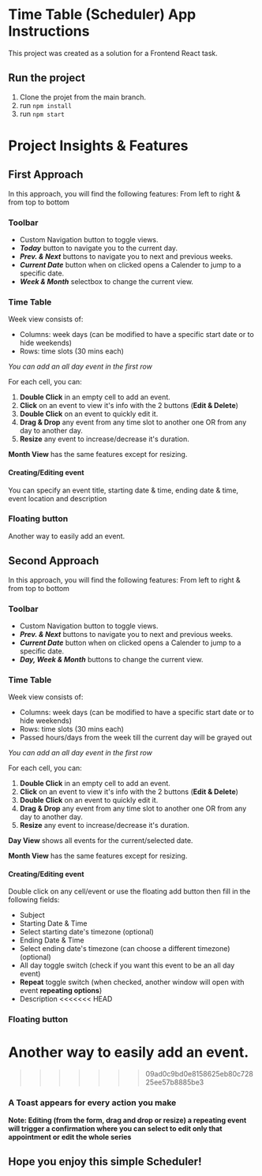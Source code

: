# Time Table (Scheduler) App Instructions

This project was created as a solution for a Frontend React task.

## Run the project
1. Clone the projet from the main branch.
2. run ``` npm install ```
3. run ``` npm start ```

# Project Insights & Features
## First Approach
In this approach, you will find the following features:
From left to right & from top to bottom
### Toolbar
- Custom Navigation button to toggle views.
- ***Today*** button to navigate you to the current day.
- ***Prev. & Next*** buttons to navigate you to next and previous weeks.
- ***Current Date*** button when on clicked opens a Calender to jump to a specific date.
- ***Week & Month*** selectbox to change the current view.
### Time Table
Week view consists of:
- Columns: week days (can be modified to have a specific start date or to hide weekends)
- Rows: time slots (30 mins each)

*You can add an all day event in the first row*

For each cell, you can: 
1. ****Double Click**** in an empty cell to add an event.
2. ****Click**** on an event to view it's info with the 2 buttons (****Edit & Delete****)
3. ****Double Click**** on an event to quickly edit it.
4. ****Drag & Drop**** any event from any time slot to another one OR from any day to another day.
5. ****Resize**** any event to increase/decrease it's duration.

****Month View**** has the same features except for resizing.
#### Creating/Editing event
You can specify an event title, starting date & time, ending date & time, event location and description
### Floating button 
Another way to easily add an event.


## Second Approach
In this approach, you will find the following features:
From left to right & from top to bottom
### Toolbar
- Custom Navigation button to toggle views.
- ***Prev. & Next*** buttons to navigate you to next and previous weeks.
- ***Current Date*** button when on clicked opens a Calender to jump to a specific date.
- ***Day, Week & Month*** buttons to change the current view.
### Time Table
Week view consists of:
- Columns: week days (can be modified to have a specific start date or to hide weekends)
- Rows: time slots (30 mins each)
- Passed hours/days from the week till the current day will be grayed out

*You can add an all day event in the first row*

For each cell, you can:
1. ****Double Click**** in an empty cell to add an event.
2. ****Click**** on an event to view it's info with the 2 buttons (****Edit & Delete****)
3. ****Double Click**** on an event to quickly edit it.
4. ****Drag & Drop**** any event from any time slot to another one OR from any day to another day.
5. ****Resize**** any event to increase/decrease it's duration.

****Day View**** shows all events for the current/selected date.

****Month View**** has the same features except for resizing.
#### Creating/Editing event
Double click on any cell/event or use the floating add button then fill in the following fields:
- Subject
- Starting Date & Time
- Select starting date's timezone (optional)
- Ending Date & Time
- Select ending date's timezone (can choose a different timezone) (optional)
- All day toggle switch (check if you want this event to be an all day event)
- ****Repeat**** toggle switch (when checked, another window will open with event ****repeating options****)
- Description
<<<<<<< HEAD
### Floating button 
Another way to easily add an event.
=======
>>>>>>> 09ad0c9bd0e8158625eb80c72825ee57b8885be3

### A Toast appears for every action you make
**Note: Editing (from the form, drag and drop or resize) a repeating event will trigger a confirmation where you can select to edit only that appointment or edit the whole series**


## Hope you enjoy this simple Scheduler!